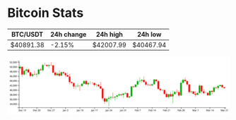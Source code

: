 # Bitcoin Stats

BTC/USDT|24h change|24h high|24h low|
|---|---|---|---|
|$40891.38|-2.15%|$42007.99|$40467.94|

<img src="./chart.svg">
